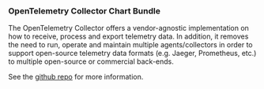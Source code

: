 ### OpenTelemetry Collector Chart Bundle

The OpenTelemetry Collector offers a vendor-agnostic implementation on how to receive, process and export telemetry data. In addition, it removes the need to run, operate and maintain multiple agents/collectors in order to support open-source telemetry data formats (e.g. Jaeger, Prometheus, etc.) to multiple open-source or commercial back-ends.

See the [github repo](https://github.com/open-telemetry/opentelemetry-collector) for more information.


